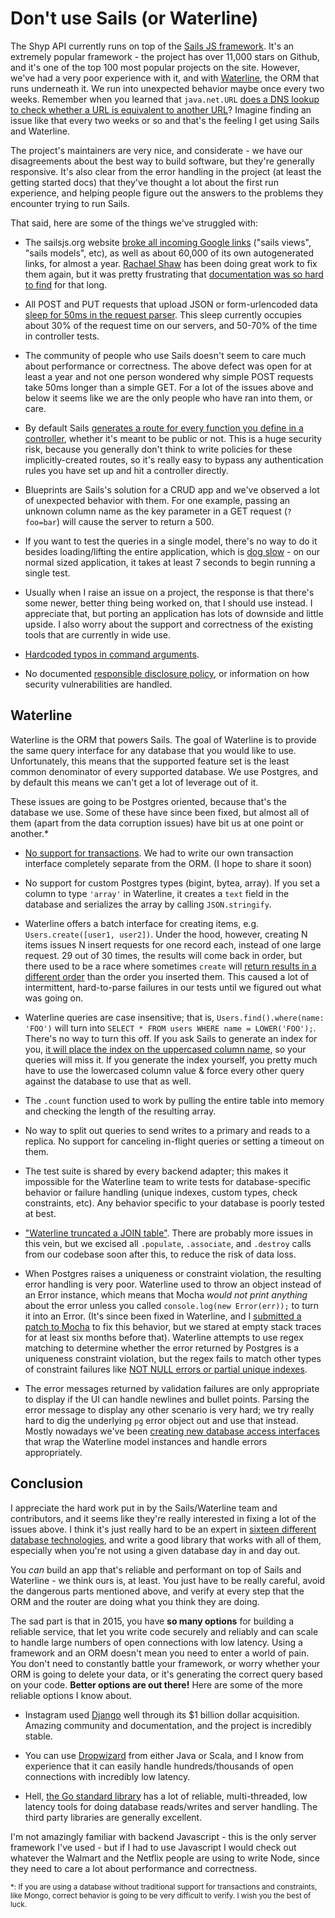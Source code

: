# Don't use Sails (or Waterline)

The Shyp API currently runs on top of the [Sails JS framework][sails]. It's
an extremely popular framework - the project has over 11,000 stars on Github,
and it's one of the top 100 most popular projects on the site. However, we've
had a very poor experience with it, and with [Waterline][waterline], the ORM
that runs underneath it. We run into unexpected behavior maybe once every two
weeks. Remember when you learned that `java.net.URL` [does a DNS lookup to
check whether a URL is equivalent to another URL][dns]? Imagine finding an
issue like that every two weeks or so and that's the feeling I get using Sails
and Waterline.

[sails]: https://sailsjs.org
[dns]: http://michaelscharf.blogspot.com/2006/11/javaneturlequals-and-hashcode-make.html
[waterline]: https://github.com/balderdashy/waterline

The project's maintainers are very nice, and considerate - we have our
disagreements about the best way to build software, but they're generally
responsive. It's also clear from the error handling in the project (at least
the getting started docs) that they've thought a lot about the first run
experience, and helping people figure out the answers to the problems they
encounter trying to run Sails.

That said, here are some of the things we've struggled with:

- The sailsjs.org website [broke all incoming Google links][google] ("sails
views", "sails models", etc), as well as about 60,000 of its own autogenerated
links, for almost a year. [Rachael Shaw][rachael] has been doing great work to
fix them again, but it was pretty frustrating that [documentation was so hard
to find][read] for that long.

- All POST and PUT requests that upload JSON or form-urlencoded data [sleep for
50ms in the request parser][sleep]. This sleep currently occupies about 30% of
the request time on our servers, and 50-70% of the time in controller tests.

- The community of people who use Sails doesn't seem to care much about
performance or correctness. The above defect was open for at least a year and
not one person wondered why simple POST requests take 50ms longer than a simple
GET. For a lot of the issues above and below it seems like we are the only
people who have ran into them, or care.

- By default Sails [generates a route for every function you define in a
controller][route], whether it's meant to be public or not. This is a huge
security risk, because you generally don't think to write policies for these
implicitly-created routes, so it's really easy to bypass any authentication
rules you have set up and hit a controller directly.

[route]: https://github.com/balderdashy/www.sailsjs.org/blob/688e909d156d0dc8aec071ce1a0c42cc33d3c016/config/blueprints.js#L30

- Blueprints are Sails's solution for a CRUD app and we've observed a lot of
unexpected behavior with them. For one example, passing an unknown column name
as the key parameter in a GET request (`?foo=bar`) will cause the server to
return a 500.

- If you want to test the queries in a single model, there's no way to do it
besides loading/lifting the entire application, which is [dog slow][dog-slow] -
on our normal sized application, it takes at least 7 seconds to begin running a
single test.

- Usually when I raise an issue on a project, the response is that there's some
newer, better thing being worked on, that I should use instead. I appreciate
that, but porting an application has lots of downside and little upside. I
also worry about the support and correctness of the existing tools that are
currently in wide use.

- [Hardcoded typos in command arguments][typos].

- No documented [responsible disclosure policy][policy], or information on how
security vulnerabilities are handled.

[policy]: https://github.com/balderdashy/sails/issues/2830
[typos]: https://github.com/balderdashy/sails/blob/master/bin/sails.js#L99

## Waterline

Waterline is the ORM that powers Sails. The goal of Waterline is to provide
the same query interface for any database that you would like to use.
Unfortunately, this means that the supported feature set is the least common
denominator of every supported database. We use Postgres, and by default this
means we can't get a lot of leverage out of it.

These issues are going to be Postgres oriented, because that's the database we
use. Some of these have since been fixed, but almost all of them (apart from
the data corruption issues) have bit us at one point or another.\*

- [No support for transactions][transactions]. We had to write our own
transaction interface completely separate from the ORM. (I hope to share it
soon)

- No support for custom Postgres types (bigint, bytea, array). If you set
a column to type `'array'` in Waterline, it creates a `text` field in the
database and serializes the array by calling `JSON.stringify`.

- Waterline offers a batch interface for creating items, e.g.
`Users.create([user1, user2])`. Under the hood, however, creating N items
issues N insert requests for one record each, instead of one large request. 29
out of 30 times, the results will come back in order, but there used to be a
race where sometimes `create` will [return results in a different order][order]
than the order you inserted them. This caused a lot of intermittent,
hard-to-parse failures in our tests until we figured out what was going on.

- Waterline queries are case insensitive; that is, `Users.find().where(name:
'FOO')` will turn into `SELECT * FROM users WHERE name = LOWER('FOO');`.
There's no way to turn this off. If you ask Sails to generate an index for you,
[it will place the index on the uppercased column name][index], so your queries
will miss it. If you generate the index yourself, you pretty much have to use
the lowercased column value & force every other query against the database to
use that as well.

- The `.count` function used to work by pulling the entire table into memory
and checking the length of the resulting array.

- No way to split out queries to send writes to a primary and reads to a
replica. No support for canceling in-flight queries or setting a timeout on
them.

- The test suite is shared by every backend adapter; this makes it impossible
for the Waterline team to write tests for database-specific behavior or failure
handling (unique indexes, custom types, check constraints, etc). Any behavior
specific to your database is poorly tested at best.

- ["Waterline truncated a JOIN table"][join-table]. There are probably more
issues in this vein, but we excised all `.populate`, `.associate`, and
`.destroy` calls from our codebase soon after this, to reduce the risk of data
loss.

- When Postgres raises a uniqueness or constraint violation, the resulting
error handling is very poor. Waterline used to throw an object instead of
an Error instance, which means that Mocha *would not print anything* about
the error unless you called `console.log(new Error(err));` to turn it into
an Error. (It's since been fixed in Waterline, and I [submitted a patch to
Mocha][mocha] to fix this behavior, but we stared at empty stack traces for
at least six months before that). Waterline attempts to use regex matching to
determine whether the error returned by Postgres is a uniqueness constraint
violation, but the regex fails to match other types of constraint failures like
[NOT NULL errors or partial unique indexes][check].

- The error messages returned by validation failures are only appropriate to
display if the UI can handle newlines and bullet points. Parsing the error
message to display any other scenario is very hard; we try really hard to dig
the underlying `pg` error object out and use that instead. Mostly nowadays
we've been [creating new database access interfaces][new-interfaces] that wrap
the Waterline model instances and handle errors appropriately.

## Conclusion

I appreciate the hard work put in by the Sails/Waterline team and contributors,
and it seems like they're really interested in fixing a lot of the issues
above. I think it's just really hard to be an expert in [sixteen different
database technologies][techs], and write a good library that works with all of
them, especially when you're not using a given database day in and day out.

[techs]: https://github.com/balderdashy/waterline#community-adapters

You *can* build an app that's reliable and performant on top of Sails and
Waterline - we think ours is, at least. You just have to be really careful,
avoid the dangerous parts mentioned above, and verify at every step that the
ORM and the router are doing what you think they are doing.

The sad part is that in 2015, you have **so many options** for building a
reliable service, that let you write code securely and reliably and can scale
to handle large numbers of open connections with low latency. Using a framework
and an ORM doesn't mean you need to enter a world of pain. You don't need to
constantly battle your framework, or worry whether your ORM is going to delete
your data, or it's generating the correct query based on your code. **Better
options are out there!** Here are some of the more reliable options I know
about.

- Instagram used [Django][django] well through its $1 billion dollar
acquisition. Amazing community and documentation, and the project is incredibly
stable.

- You can use [Dropwizard][dropwizard] from either Java or Scala, and I
know from experience that it can easily handle hundreds/thousands of open
connections with incredibly low latency.

- Hell, [the Go standard library][go] has a lot of reliable, multi-threaded,
low latency tools for doing database reads/writes and server handling. The
third party libraries are generally excellent.

I'm not amazingly familiar with backend Javascript - this is the only
server framework I've used - but if I had to use Javascript I would check out
whatever the Walmart and the Netflix people are using to write Node, since they
need to care a lot about performance and correctness.

<sub>\*: If you are using a database without traditional support for
transactions and constraints, like Mongo, correct behavior is going to be very
difficult to verify. I wish you the best of luck. </sub>

[index]: https://github.com/balderdashy/sails-postgresql/issues/142
[google]: https://github.com/balderdashy/sails/issues/2594
[rachael]: https://github.com/rachaelshaw
[read]: https://www.youtube.com/watch?v=sQP_hUNCrcE&index=2&list=PLkQw3GZ0bq1JvhaLqfBqRFuaY108QmJDK
[dog-slow]: https://kev.inburke.com/kevin/node-require-is-dog-slow/
[hard-coded]: https://github.com/balderdashy/sails/issues/2505
[sleep]: https://github.com/balderdashy/sails/issues/3205
[order]: https://github.com/balderdashy/sails-postgresql/issues/128
[percent]: https://github.com/balderdashy/waterline/issues/899
[join-table]: https://github.com/balderdashy/waterline/issues/812
[mocha]: https://github.com/mochajs/mocha/pull/1848
[new-interfaces]: https://gist.github.com/kevinburkeshyp/54cdb9c78cecf9616418
[check]: https://github.com/balderdashy/sails-postgresql/issues/186
[transactions]: https://github.com/balderdashy/waterline/blob/master/lib/waterline/model/lib/defaultMethods/save.js#L47
[django]: http://instagram-engineering.tumblr.com/post/13649370142/what-powers-instagram-hundreds-of-instances
[dropwizard]: http://www.dropwizard.io/
[go]: https://golang.org/pkg/net/http/
